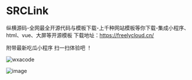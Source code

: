 # SRCLink
纵横源码-全网最全开源代码与模板下载-上千种网站模板等你下载-集成小程序、html、vue、大屏等开源模板
下载地址：https://freelycloud.cn/

附带最新吃瓜小程序 扫一扫体验吧 ！

![wxacode](https://github.com/DongLiang0236/SRCLink/assets/48319136/cbe729a7-0f0f-48b5-ab21-040dd7a43a39)


![image](https://github.com/DongLiang0236/SRCLink/assets/48319136/424defb0-b422-4000-8f65-11671094534a)
